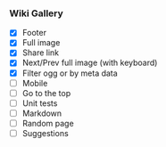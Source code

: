 ### Wiki Gallery

- [x] Footer
- [x] Full image
- [x] Share link
- [x] Next/Prev full image (with keyboard)
- [x] Filter ogg or by meta data
- [ ] Mobile
- [ ] Go to the top
- [ ] Unit tests
- [ ] Markdown
- [ ] Random page
- [ ] Suggestions
